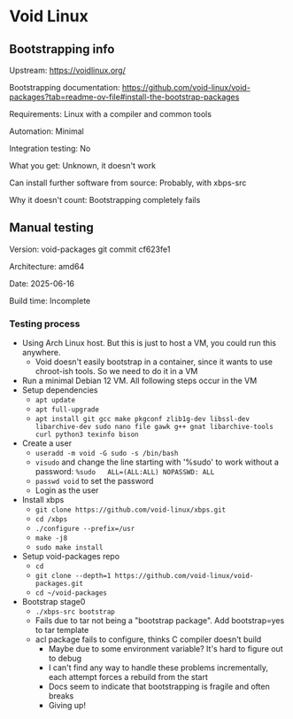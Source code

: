 # Void Linux

## Bootstrapping info

Upstream: https://voidlinux.org/

Bootstrapping documentation: https://github.com/void-linux/void-packages?tab=readme-ov-file#install-the-bootstrap-packages

Requirements: Linux with a compiler and common tools

Automation: Minimal

Integration testing: No

What you get: Unknown, it doesn't work

Can install further software from source: Probably, with xbps-src

Why it doesn't count: Bootstrapping completely fails

## Manual testing

Version: void-packages git commit cf623fe1

Architecture: amd64

Date: 2025-06-16

Build time: Incomplete

### Testing process

* Using Arch Linux host. But this is just to host a VM, you could run this anywhere.
  * Void doesn't easily bootstrap in a container, since it wants to use chroot-ish tools. So we need to do it in a VM
* Run a minimal Debian 12 VM. All following steps occur in the VM
* Setup dependencies
  * `apt update`
  * `apt full-upgrade`
  * `apt install git gcc make pkgconf zlib1g-dev libssl-dev libarchive-dev sudo nano file gawk g++ gnat libarchive-tools curl python3 texinfo bison`
* Create a user
  * `useradd -m void -G sudo -s /bin/bash`
  * `visudo` and change the line starting with '%sudo' to work without a password: `%sudo   ALL=(ALL:ALL) NOPASSWD: ALL`
  * `passwd void` to set the password
  * Login as the user
* Install xbps
  * `git clone https://github.com/void-linux/xbps.git`
  * `cd /xbps`
  * `./configure --prefix=/usr`
  * `make -j8`
  * `sudo make install`
* Setup void-packages repo
  * `cd`
  * `git clone --depth=1 https://github.com/void-linux/void-packages.git`
  * `cd ~/void-packages`
* Bootstrap stage0
  * `./xbps-src bootstrap`
  * Fails due to tar not being a "bootstrap package". Add bootstrap=yes to tar template
  * acl package fails to configure, thinks C compiler doesn't build
    * Maybe due to some environment variable? It's hard to figure out to debug
    * I can't find any way to handle these problems incrementally, each attempt forces a rebuild from the start
    * Docs seem to indicate that bootstrapping is fragile and often breaks
    * Giving up!
